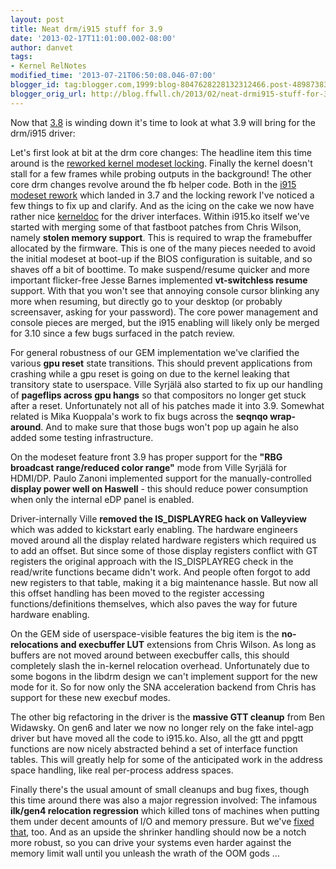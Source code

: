 ```yaml
---
layout: post
title: Neat drm/i915 stuff for 3.9
date: '2013-02-17T11:01:00.002-08:00'
author: danvet
tags:
- Kernel RelNotes
modified_time: '2013-07-21T06:50:08.046-07:00'
blogger_id: tag:blogger.com,1999:blog-8047628228132312466.post-4898738363561615597
blogger_orig_url: http://blog.ffwll.ch/2013/02/neat-drmi915-stuff-for-39.html
---
```



Now that [3.8](/2012/11/neat-drmi915-stuff-for-38.html) is winding down it's
time to look at what 3.9 will bring for the drm/i915 driver:

<!--more-->

Let's first look at bit at the drm core changes: The headline item this time
around is the
[reworked kernel modeset locking](/2013/02/new-kernel-modesetting-locking.html).
Finally the kernel doesn't stall for a few frames while probing outputs in the
background! The other core drm changes revolve around the fb helper code. Both
in the [i915 modeset rework](/2012/08/new-modeset-code.html) which landed in 3.7
and the locking rework I've noticed a few things to fix up and clarify. And as
the icing on the cake we now have rather nice
[kerneldoc](http://cgit.freedesktop.org/~airlied/linux/commit/?h=drm-next&id=207fd32970b1def91b11ae28f6bebffc792db714)
for the driver interfaces.  Within i915.ko itself we've started with merging
some of that fastboot patches from Chris Wilson, namely <b>stolen memory
support</b>. This is required to wrap the framebuffer allocated by the firmware.
This is one of the many pieces needed to avoid the initial modeset at boot-up if
the BIOS configuration is suitable, and so shaves off a bit of boottime. To make
suspend/resume quicker and more important flicker-free Jesse Barnes implemented
<b>vt-switchless resume</b> support. With that you won't see that annoying
console cursor blinking any more when resuming, but directly go to your desktop
(or probably screensaver, asking for your password). The core power management
and console pieces are merged, but the i915 enabling will likely only be merged
for 3.10 since a few bugs surfaced in the patch review. 

For general robustness of our GEM implementation we've clarified the various
<b>gpu reset</b> state transitions. This should prevent applications from
crashing while a gpu reset is going on due to the kernel leaking that transitory
state to userspace. Ville Syrjälä also started to fix up our handling of
<b>pageflips across gpu hangs</b> so that compositors no longer get stuck after
a reset. Unfortunately not all of his patches made it into 3.9. Somewhat related
is Mika Kuoppala's work to fix bugs across the <b>seqnqo wrap-around</b>. And to
make sure that those bugs won't pop up again he also added some testing
infrastructure. 

On the modeset feature front 3.9 has proper support for the <b>"RBG broadcast
range/reduced color range"</b> mode from Ville Syrjälä for HDMI/DP. Paulo Zanoni
implemented support for the manually-controlled <b>display power well on
Haswell</b> - this should reduce power consumption when only the internal eDP
panel is enabled. 

Driver-internally Ville <b>removed the IS_DISPLAYREG hack on Valleyview</b>
which was added to kickstart early enabling. The hardware engineers moved around
all the display related hardware registers which required us to add an offset.
But since some of those display registers conflict with GT registers the
original approach with the IS_DISPLAYREG check in the read/write functions
became didn't work. And people often forgot to add new registers to that table,
making it a big maintenance hassle. But now all this offset handling has been
moved to the register accessing functions/definitions themselves, which also
paves the way for future hardware enabling. 

On the GEM side of userspace-visible features the big item is the
<b>no-relocations and execbuffer LUT</b> extensions from Chris Wilson. As long
as buffers are not moved around between execbuffer calls, this should completely
slash the in-kernel relocation overhead. Unfortunately due to some bogons in the
libdrm design we can't implement support for the new mode for it. So for now
only the SNA acceleration backend from Chris has support for these new execbuf
modes. 

The other big refactoring in the driver is the <b>massive GTT cleanup</b> from
Ben Widawsky. On gen6 and later we now no longer rely on the fake intel-agp
driver but have moved all the code to i915.ko. Also, all the gtt and ppgtt
functions are now nicely abstracted behind a set of interface function tables.
This will greatly help for some of the anticipated work in the address space
handling, like real per-process address spaces. 
 
Finally there's the usual amount of small cleanups and bug fixes, though this time around there was also a major regression involved: The infamous <b>ilk/gen4 relocation regression</b> which killed tons of machines when putting them under decent amounts of I/O and memory pressure. But we've [fixed that](https://bugs.freedesktop.org/show_bug.cgi?id=55984), too. And as an upside the shrinker handling should now be a notch more robust, so you can drive your systems even harder against the memory limit wall until you unleash the wrath of the OOM gods ... 

